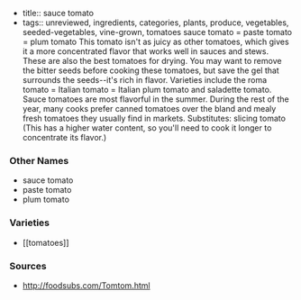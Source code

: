 - title:: sauce tomato
- tags:: unreviewed, ingredients, categories, plants, produce, vegetables, seeded-vegetables, vine-grown, tomatoes
sauce tomato = paste tomato = plum tomato This tomato isn't as juicy as other tomatoes, which gives it a more concentrated flavor that works well in sauces and stews. These are also the best tomatoes for drying. You may want to remove the bitter seeds before cooking these tomatoes, but save the gel that surrounds the seeds--it's rich in flavor. Varieties include the roma tomato = Italian tomato = Italian plum tomato and saladette tomato. Sauce tomatoes are most flavorful in the summer. During the rest of the year, many cooks prefer canned tomatoes over the bland and mealy fresh tomatoes they usually find in markets. Substitutes: slicing tomato (This has a higher water content, so you'll need to cook it longer to concentrate its flavor.)

### Other Names

* sauce tomato
* paste tomato
* plum tomato

### Varieties

* [[tomatoes]]

### Sources
* http://foodsubs.com/Tomtom.html
